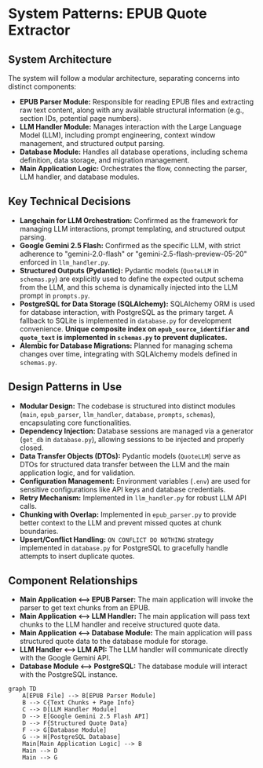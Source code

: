 # System Patterns: EPUB Quote Extractor

## System Architecture

The system will follow a modular architecture, separating concerns into distinct components:

*   **EPUB Parser Module:** Responsible for reading EPUB files and extracting raw text content, along with any available structural information (e.g., section IDs, potential page numbers).
*   **LLM Handler Module:** Manages interaction with the Large Language Model (LLM), including prompt engineering, context window management, and structured output parsing.
*   **Database Module:** Handles all database operations, including schema definition, data storage, and migration management.
*   **Main Application Logic:** Orchestrates the flow, connecting the parser, LLM handler, and database modules.

## Key Technical Decisions

*   **Langchain for LLM Orchestration:** Confirmed as the framework for managing LLM interactions, prompt templating, and structured output parsing.
*   **Google Gemini 2.5 Flash:** Confirmed as the specific LLM, with strict adherence to "gemini-2.0-flash" or "gemini-2.5-flash-preview-05-20" enforced in `llm_handler.py`.
*   **Structured Outputs (Pydantic):** Pydantic models (`QuoteLLM` in `schemas.py`) are explicitly used to define the expected output schema from the LLM, and this schema is dynamically injected into the LLM prompt in `prompts.py`.
*   **PostgreSQL for Data Storage (SQLAlchemy):** SQLAlchemy ORM is used for database interaction, with PostgreSQL as the primary target. A fallback to SQLite is implemented in `database.py` for development convenience. **Unique composite index on `epub_source_identifier` and `quote_text` is implemented in `schemas.py` to prevent duplicates.**
*   **Alembic for Database Migrations:** Planned for managing schema changes over time, integrating with SQLAlchemy models defined in `schemas.py`.

## Design Patterns in Use

*   **Modular Design:** The codebase is structured into distinct modules (`main`, `epub_parser`, `llm_handler`, `database`, `prompts`, `schemas`), encapsulating core functionalities.
*   **Dependency Injection:** Database sessions are managed via a generator (`get_db` in `database.py`), allowing sessions to be injected and properly closed.
*   **Data Transfer Objects (DTOs):** Pydantic models (`QuoteLLM`) serve as DTOs for structured data transfer between the LLM and the main application logic, and for validation.
*   **Configuration Management:** Environment variables (`.env`) are used for sensitive configurations like API keys and database credentials.
*   **Retry Mechanism:** Implemented in `llm_handler.py` for robust LLM API calls.
*   **Chunking with Overlap:** Implemented in `epub_parser.py` to provide better context to the LLM and prevent missed quotes at chunk boundaries.
*   **Upsert/Conflict Handling:** `ON CONFLICT DO NOTHING` strategy implemented in `database.py` for PostgreSQL to gracefully handle attempts to insert duplicate quotes.

## Component Relationships

*   **Main Application <--> EPUB Parser:** The main application will invoke the parser to get text chunks from an EPUB.
*   **Main Application <--> LLM Handler:** The main application will pass text chunks to the LLM handler and receive structured quote data.
*   **Main Application <--> Database Module:** The main application will pass structured quote data to the database module for storage.
*   **LLM Handler <--> LLM API:** The LLM handler will communicate directly with the Google Gemini API.
*   **Database Module <--> PostgreSQL:** The database module will interact with the PostgreSQL instance.

```mermaid
graph TD
    A[EPUB File] --> B[EPUB Parser Module]
    B --> C{Text Chunks + Page Info}
    C --> D[LLM Handler Module]
    D --> E[Google Gemini 2.5 Flash API]
    D --> F{Structured Quote Data}
    F --> G[Database Module]
    G --> H[PostgreSQL Database]
    Main[Main Application Logic] --> B
    Main --> D
    Main --> G
